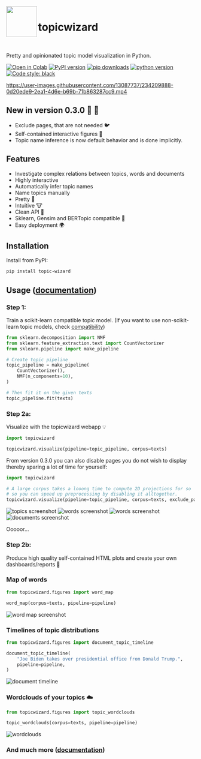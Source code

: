 <img align="left" width="82" height="82" src="assets/logo.svg">

# topicwizard

<br>

Pretty and opinionated topic model visualization in Python.

[![Open in Colab](https://colab.research.google.com/assets/colab-badge.svg)](https://colab.research.google.com/github/x-tabdeveloping/topic-wizard/blob/main/examples/basic_usage.ipynb)
[![PyPI version](https://badge.fury.io/py/topic-wizard.svg)](https://pypi.org/project/topic-wizard/)
[![pip downloads](https://img.shields.io/pypi/dm/topic-wizard.svg)](https://pypi.org/project/topic-wizard/)
[![python version](https://img.shields.io/badge/Python-%3E=3.8-blue)](https://github.com/centre-for-humanities-computing/tweetopic)
[![Code style: black](https://img.shields.io/badge/Code%20Style-Black-black)](https://black.readthedocs.io/en/stable/the_black_code_style/current_style.html)
<br>



https://user-images.githubusercontent.com/13087737/234209888-0d20ede9-2ea1-4d6e-b69b-71b863287cc9.mp4

## New in version 0.3.0 🌟 🌟

 - Exclude pages, that are not needed :bird:
 - Self-contained interactive figures :gift:
 - Topic name inference is now default behavior and is done implicitly.


## Features

-   Investigate complex relations between topics, words and documents
-   Highly interactive
-   Automatically infer topic names
-   Name topics manually
-   Pretty :art:
-   Intuitive :cow:
-   Clean API :candy:
-   Sklearn, Gensim and BERTopic compatible :nut_and_bolt:
-   Easy deployment :earth_africa:

## Installation

Install from PyPI:

```bash
pip install topic-wizard
```

## Usage ([documentation](https://x-tabdeveloping.github.io/topic-wizard/))

### Step 1:

Train a scikit-learn compatible topic model.
(If you want to use non-scikit-learn topic models, check [compatibility](https://x-tabdeveloping.github.io/topic-wizard/usage.compatibility.html))

```python
from sklearn.decomposition import NMF
from sklearn.feature_extraction.text import CountVectorizer
from sklearn.pipeline import make_pipeline

# Create topic pipeline
topic_pipeline = make_pipeline(
    CountVectorizer(),
    NMF(n_components=10),
)

# Then fit it on the given texts
topic_pipeline.fit(texts)
```

### Step 2a:

Visualize with the topicwizard webapp :bulb:

```python
import topicwizard

topicwizard.visualize(pipeline=topic_pipeline, corpus=texts)
```

From version 0.3.0 you can also disable pages you do not wish to display thereby sparing a lot of time for yourself:

```python
import topicwizard

# A large corpus takes a looong time to compute 2D projections for so
# so you can speed up preprocessing by disabling it alltogether.
topicwizard.visualize(pipeline=topic_pipeline, corpus=texts, exclude_pages=["documents"])
```

![topics screenshot](assets/screenshot_topics.png)
![words screenshot](assets/screenshot_words.png)
![words screenshot](assets/screenshot_words_zoomed.png)
![documents screenshot](assets/screenshot_documents.png)

Ooooor...

### Step 2b:

Produce high quality self-contained HTML plots and create your own dashboards/reports :strawberry:

### Map of words

```python
from topicwizard.figures import word_map

word_map(corpus=texts, pipeline=pipeline)
```

![word map screenshot](assets/word_map.png)

### Timelines of topic distributions

```python
from topicwizard.figures import document_topic_timeline

document_topic_timeline(
    "Joe Biden takes over presidential office from Donald Trump.",
    pipeline=pipeline,
)
```
![document timeline](assets/document_topic_timeline.png)

### Wordclouds of your topics :cloud:

```python
from topicwizard.figures import topic_wordclouds

topic_wordclouds(corpus=texts, pipeline=pipeline)
```

![wordclouds](assets/topic_wordclouds.png)

### And much more ([documentation](https://x-tabdeveloping.github.io/topic-wizard/))
